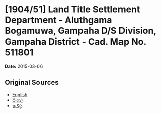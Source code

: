 # [1904/51] Land Title Settlement Department - Aluthgama Bogamuwa, Gampaha D/S Division, Gampaha District - Cad. Map No. 511801

**Date:** 2015-03-06

## Original Sources

- [English](https://documents.gov.lk/view/extra-gazettes/2015/3/1904-51_E.pdf)
- [සිංහල](https://documents.gov.lk/view/extra-gazettes/2015/3/1904-51_S.pdf)
- [தமிழ்](https://documents.gov.lk/view/extra-gazettes/2015/3/1904-51_T.pdf)
